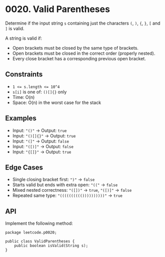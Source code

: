# 0020. Valid Parentheses

Determine if the input string `s` containing just the characters `(`, `)`, `{`, `}`, `[` and `]` is valid.

A string is valid if:

- Open brackets must be closed by the same type of brackets.
- Open brackets must be closed in the correct order (properly nested).
- Every close bracket has a corresponding previous open bracket.

## Constraints

- `1 <= s.length <= 10^4`
- `s[i]` is one of: `()[]{}` only
- Time: O(n)
- Space: O(n) in the worst case for the stack

## Examples

- Input: `"()"` → Output: `true`
- Input: `"()[]{}"` → Output: `true`
- Input: `"(]"` → Output: `false`
- Input: `"([)]"` → Output: `false`
- Input: `"{[]}"` → Output: `true`

## Edge Cases

- Single closing bracket first: `")"` → `false`
- Starts valid but ends with extra open: `"(("` → `false`
- Mixed nested correctness: `"([])"` → `true`, `"([)]"` → `false`
- Repeated same type: `"(((((((((())))))))))"` → `true`

## API

Implement the following method:

```
package leetcode.p0020;

public class ValidParentheses {
    public boolean isValid(String s);
}
```

